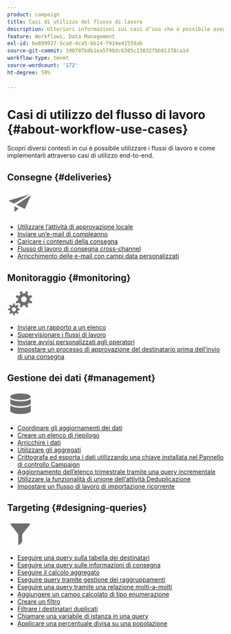 ```yaml
---
product: campaign
title: Casi di utilizzo del flusso di lavoro
description: Ulteriori informazioni sui casi d’uso che è possibile eseguire utilizzando i flussi di lavoro di Campaign
feature: Workflows, Data Management
exl-id: 6e899937-5ca0-4ca5-bb14-f914e41559ab
source-git-commit: 190707b8b1ea5f90dc6385c13832fbb01378ca1d
workflow-type: tm+mt
source-wordcount: '172'
ht-degree: 59%

---
```


# Casi di utilizzo del flusso di lavoro {#about-workflow-use-cases}

Scopri diversi contesti in cui è possibile utilizzare i flussi di lavoro e come implementarli attraverso casi di utilizzo end-to-end.

## Consegne {#deliveries}

<img src="assets/do-not-localize/icon_send.svg" width="60px">

* [Utilizzare l’attività di approvazione locale](local-approval-activity.md)
* [Inviare un’e-mail di compleanno](send-a-birthday-email.md)
* [Caricare i contenuti della consegna](load-delivery-content.md)
* [Flusso di lavoro di consegna cross-channel](cross-channel-delivery-workflow.md)
* [Arricchimento delle e-mail con campi data personalizzati](email-enrichment-with-custom-date-fields.md)

## Monitoraggio {#monitoring}

<img src="assets/do-not-localize/icon_monitoring.svg" width="60px">

* [Inviare un rapporto a un elenco](send-a-report-to-a-list.md)
* [Supervisionare i flussi di lavoro](workflow-supervision.md)
* [Inviare avvisi personalizzati agli operatori](send-alerts-to-operators.md)
* [Impostare un processo di approvazione del destinatario prima dell’invio di una consegna](local-approval-activity.md)

## Gestione dei dati {#management}

<img src="assets/do-not-localize/icon_manage.svg" width="60px">

* [Coordinare gli aggiornamenti dei dati](coordinate-data-updates.md)
* [Creare un elenco di riepilogo](create-a-summary-list.md)
* [Arricchire i dati](enrich-data.md)
* [Utilizzare gli aggregati](using-aggregates.md)
* [Crittografa ed esporta i dati utilizzando una chiave installata nel Pannello di controllo Campaign](use-workflow-data.md#use-case-gpg-encrypt)
* [Aggiornamento dell’elenco trimestrale tramite una query incrementale](quarterly-list-update.md)
* [Utilizzare la funzionalità di unione dell’attività Deduplicazione](deduplication-merge.md)
* [Impostare un flusso di lavoro di importazione ricorrente](recurring-import-workflow.md)

## Targeting {#designing-queries}

<img src="assets/do-not-localize/icon_filter.svg" width="60px">

* [Eseguire una query sulla tabella dei destinatari](querying-recipient-table.md)
* [Eseguire una query sulle informazioni di consegna](query-delivery-info.md)
* [Eseguire il calcolo aggregato](compute-aggregates.md)
* [Eseguire query tramite gestione dei raggruppamenti](query-grouping-management.md)
* [Eseguire una query tramite una relazione molti-a-molti](query-many-to-many-relationship.md)
* [Aggiungere un campo calcolato di tipo enumerazione](adding-enumeration-type-calculated-field.md)
* [Creare un filtro](create-a-filter.md)
* [Filtrare i destinatari duplicati](filter-duplicated-recipients.md)
* [Chiamare una variabile di istanza in una query](javascript-scripts-and-templates.md#calling-an-instance-variable-in-a-query)
* [Applicare una percentuale divisa su una popolazione](javascript-scripts-and-templates.md#example)
